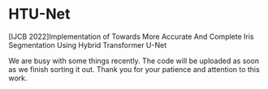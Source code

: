 # HTU-Net
[IJCB 2022]Implementation of Towards More Accurate And Complete Iris Segmentation Using Hybrid Transformer U-Net

We are busy with some things recently. The code will be uploaded as soon as we finish sorting it out. Thank you for your patience and attention to this work.
